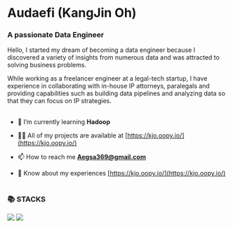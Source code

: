 <h1 align="left"> Audaefi (KangJin Oh)</h1>
<h3 align="left"> A passionate Data Engineer</h3>
Hello, I started my dream of becoming a data engineer because I discovered a variety of insights from numerous data and was attracted to solving business problems.

While working as a freelancer engineer at a legal-tech startup, I have experience in collaborating with in-house IP attorneys, paralegals and providing capabilities such as building data pipelines and analyzing data so that they can focus on IP strategies.
  <br>
  <br>
- 🌱 I’m currently learning **Hadoop**

- 👨‍💻 All of my projects are available at [https://kjo.oopy.io/](https://kjo.oopy.io/)

- 📫 How to reach me **Aegsa369@gmail.com**

- 📄 Know about my experiences [https://kjo.oopy.io/](https://kjo.oopy.io/)
  <br>
  <br>
<div align="left"><h3>📚 STACKS</h3></div>

<div align="left"> 
  <img src="https://img.shields.io/badge/python-3776AB?style=for-the-badge&logo=python&logoColor=white">
  <img src="https://img.shields.io/badge/amazonaws-232F3E?style=for-the-badge&logo=amazonaws&logoColor=white">
  <br>
</div>
